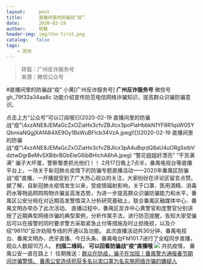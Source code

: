 ```yaml
---
layout:     post
title:      直播间里的防骗战“疫”
date:       2020-02-19
author:     转载
header-img: img/the-first.png
catalog:   false
tags:
    - 其他
---
```


<blockquote><p>转载：广州反诈服务号<br>
来源：微信公众号</p></blockquote>

#直播间里的防骗战“疫”
小黄[广州反诈服务号]
**广州反诈服务号**
微信号gh_79f32a34aa8c
功能介绍宣传防范电信网络诈骗知识，提高群众识骗防骗意识。

点击上方“公众号”可以订阅哦![](2020-02-19
直播间里的防骗战“疫”\\4xzANE8JEMaGcZxOZiaHx3cfvZBJIcx3poPiaHbbkN1YF8R1qsW0SYQbmiaNQgjXAfA84XE9Gy1BsWuBFlcb34VzA.jpeg)![](2020-02-19
直播间里的防骗战“疫”\\4xzANE8JEMaGcZxOZiaHx3cfvZBJIcx3pA4uBqrdQ8aU4uORgSstbVdztwDgrBeMvSXBibrBGbEleG6ibBHichA6hA.jpeg)
“警花姐姐好漂亮”
“干货满满”
骗子大坏蛋，警察蜀黍抓光他们！！
2月17日晚上7点半，番禺电视台等直播平台上，一场关于新冠肺炎疫情下的防骗专题直播活动——2020年番禺区防骗战“疫”直播，一开播就受到了广大热心观众的关注，大家纷纷在评论区留言点赞。
据了解，自新冠肺炎疫情发生以来，受疫情辐射影响，关于口罩、医用酒精、消毒药水等物品网购购物诈骗呈高发态势，为进一步提高群众识骗防骗能力和水平，番禺区公安分局在对近期高发警情深入分析研究基础上，联合番禺区融媒体中心、番禺文明办举办了此次活动。
直播过程中，番禺区反诈中心黄警官和庞警官分别讲授了近期典型网络诈骗的典型案例，分析作案手法，进行防范提醒，告知大家受骗后可以在报警的同时要求警方采取紧急止付等措施及时止损挽损，以及介绍“96110”反诈劝阻专线的开通以及功能。
此次直播活动共30分钟，番禺电视台、番禺文明办、虎牙直播、今日头条、番禺电台FM101.7进行了全程同步直播，观众人数超10万人。
**扫描二维码，**
**可以回看防骗战“疫”直播哦**
![]({{site.baseurl}}/postimg/4xzANE8JEMaGcZxOZiaHx3cfvZBJIcx3pBGtRBftCf2F5qjicl1ClRApNgBdmfgHHSBGs4ljxPic24Dv2JXBf5zBA.jpeg)
共抗疫情，
番禺公安一直在路上！
往期推送：[群众在防疫，骗子在加班！番禺警方通报春节期间诈骗警情。](http://mp.weixin.qq.com/s?__biz=MzAxNTM0NjkzNQ==&mid=2247483866&idx=1&sn=cdea6aad34aa2b35ec866f48eac3ca2e&chksm=9b843c42acf3b5548a8b6c6e8065494fc1ce45a8e6e17a5d283be64ff7cd6994663f80eb7f5e&scene=21#wechat_redirect)
[
番禺公安连续抓获多名以卖口罩为名实施网络诈骗的嫌疑人](http://mp.weixin.qq.com/s?__biz=MzAxNTM0NjkzNQ==&mid=2247483854&idx=1&sn=068e47820382e5e7cfbbba80f0049603&chksm=9b843c56acf3b5404be30afccd010e3ce88fb87eac14865376709871b50f74d81c90a486b91b&scene=21#wechat_redirect)

